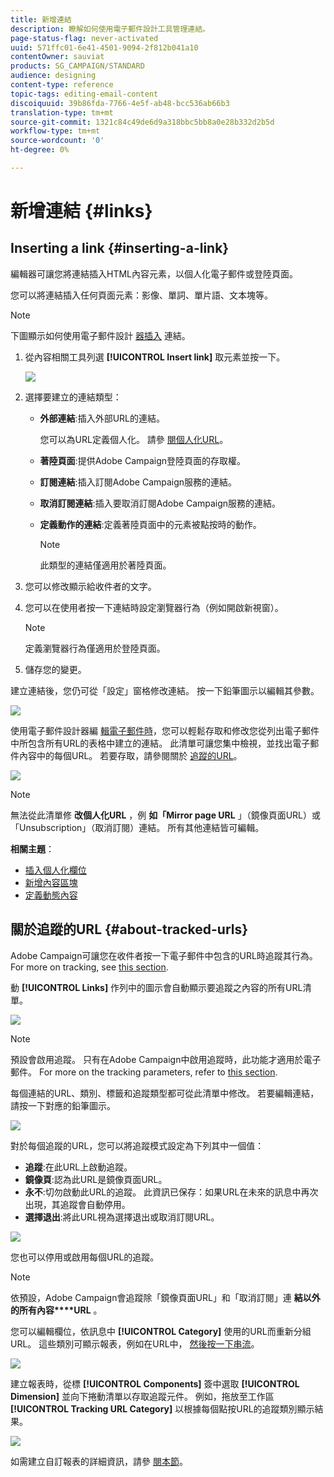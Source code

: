 ```yaml
---
title: 新增連結
description: 瞭解如何使用電子郵件設計工具管理連結。
page-status-flag: never-activated
uuid: 571ffc01-6e41-4501-9094-2f812b041a10
contentOwner: sauviat
products: SG_CAMPAIGN/STANDARD
audience: designing
content-type: reference
topic-tags: editing-email-content
discoiquuid: 39b86fda-7766-4e5f-ab48-bcc536ab66b3
translation-type: tm+mt
source-git-commit: 1321c84c49de6d9a318bbc5bb8a0e28b332d2b5d
workflow-type: tm+mt
source-wordcount: '0'
ht-degree: 0%

---
```



# 新增連結 {#links}

## Inserting a link {#inserting-a-link}

編輯器可讓您將連結插入HTML內容元素，以個人化電子郵件或登陸頁面。

您可以將連結插入任何頁面元素：影像、單詞、單片語、文本塊等。

>[!NOTE]
>
>下圖顯示如何使用電子郵件設計 [器插入](../../designing/using/designing-content-in-adobe-campaign.md) 連結。

1. 從內容相關工具列選 **[!UICONTROL Insert link]** 取元素並按一下。

   ![](assets/des_insert_link.png)

1. 選擇要建立的連結類型：

   * **外部連結**:插入外部URL的連結。

      您可以為URL定義個人化。 請參 [閱個人化URL](../../designing/using/using-reusable-content.md#creating-a-content-fragment)。

   * **著陸頁面**:提供Adobe Campaign登陸頁面的存取權。
   * **訂閱連結**:插入訂閱Adobe Campaign服務的連結。
   * **取消訂閱連結**:插入要取消訂閱Adobe Campaign服務的連結。
   * **定義動作的連結**:定義著陸頁面中的元素被點按時的動作。

      >[!NOTE]
      >
      >此類型的連結僅適用於著陸頁面。

1. 您可以修改顯示給收件者的文字。
1. 您可以在使用者按一下連結時設定瀏覽器行為（例如開啟新視窗）。

   >[!NOTE]
   >
   >定義瀏覽器行為僅適用於登陸頁面。

1. 儲存您的變更。

建立連結後，您仍可從「設定」窗格修改連結。 按一下鉛筆圖示以編輯其參數。

![](assets/des_link_edit.png)

使用電子郵件設計器編 [輯電子郵件時](../../designing/using/designing-content-in-adobe-campaign.md)，您可以輕鬆存取和修改您從列出電子郵件中所包含所有URL的表格中建立的連結。 此清單可讓您集中檢視，並找出電子郵件內容中的每個URL。 若要存取，請參閱關於 [追蹤的URL](#about-tracked-urls)。

![](assets/des_link_list.png)

>[!NOTE]
>
>無法從此清單修 **改個人化URL** ，例 **如「Mirror page URL** 」（鏡像頁面URL）或「Unsubscription」（取消訂閱）連結。 所有其他連結皆可編輯。

**相關主題**：

* [插入個人化欄位](../../designing/using/personalization.md#inserting-a-personalization-field)
* [新增內容區塊](../../designing/using/personalization.md#adding-a-content-block)
* [定義動態內容](../../designing/using/personalization.md#defining-dynamic-content-in-an-email)

## 關於追蹤的URL {#about-tracked-urls}

Adobe Campaign可讓您在收件者按一下電子郵件中包含的URL時追蹤其行為。 For more on tracking, see [this section](../../sending/using/tracking-messages.md#about-tracking).

動 **[!UICONTROL Links]** 作列中的圖示會自動顯示要追蹤之內容的所有URL清單。

![](assets/des_links.png)

>[!NOTE]
>
>預設會啟用追蹤。 只有在Adobe Campaign中啟用追蹤時，此功能才適用於電子郵件。 For more on the tracking parameters, refer to [this section](../../administration/using/configuring-email-channel.md#tracking-parameters).

每個連結的URL、類別、標籤和追蹤類型都可從此清單中修改。 若要編輯連結，請按一下對應的鉛筆圖示。

![](assets/des_links_tracking.png)

對於每個追蹤的URL，您可以將追蹤模式設定為下列其中一個值：

* **追蹤**:在此URL上啟動追蹤。
* **鏡像頁**:認為此URL是鏡像頁面URL。
* **永不**:切勿啟動此URL的追蹤。 此資訊已保存：如果URL在未來的訊息中再次出現，其追蹤會自動停用。
* **選擇退出**:將此URL視為選擇退出或取消訂閱URL。

![](assets/des_link_tracking_type.png)

您也可以停用或啟用每個URL的追蹤。

>[!NOTE]
>
>依預設，Adobe Campaign會追蹤除「鏡像頁面URL」和「取消訂閱」連 **結以外的所有內容****URL** 。

您可以編輯欄位，依訊息中 **[!UICONTROL Category]** 使用的URL而重新分組URL。 這些類別可顯示報表，例如在URL中， [然後按一下串流](../../reporting/using/urls-and-click-streams.md)。

![](assets/des_link_tracking_category.png)

建立報表時，從標 **[!UICONTROL Components]** 簽中選取 **[!UICONTROL Dimension]** 並向下捲動清單以存取追蹤元件。 例如，拖放至工作區 **[!UICONTROL Tracking URL Category]** 以根據每個點按URL的追蹤類別顯示結果。

![](assets/des_link_tracking_report.png)

如需建立自訂報表的詳細資訊，請參 [閱本節](../../reporting/using/about-dynamic-reports.md)。
